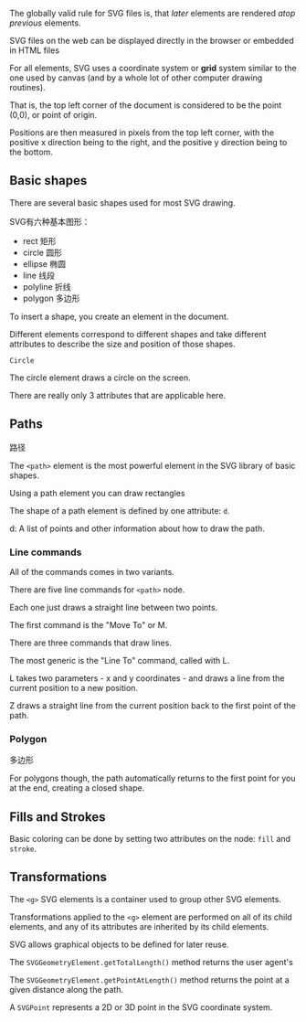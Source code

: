 The globally valid rule for SVG files is, that *later* elements are rendered *atop previous* elements.

SVG files on the web can be displayed directly in the browser or embedded in HTML files

For all elements, SVG uses a coordinate system or **grid** system similar to the one used by canvas (and by a whole lot of other computer drawing routines).
 
That is, the top left corner of the document is considered to be the point (0,0), or point of origin.
 
Positions are then measured in pixels from the top left corner, with the positive x direction being to the right, and the positive y direction being to the bottom.

## Basic shapes

There are several basic shapes used for most SVG drawing.

SVG有六种基本图形：

- rect 矩形
- circle 圆形
- ellipse 椭圆
- line 线段
- polyline 折线
- polygon 多边形

To insert a shape, you create an element in the document.

Different elements correspond to different shapes and take different attributes to describe the size and position of those shapes.

`Circle`

The circle element draws a circle on the screen.

There are really only 3 attributes that are applicable here.

## Paths

路径

The `<path>` element is the most powerful element in the SVG library of basic shapes.

Using a path element you can draw rectangles 

The shape of a path element is defined by one attribute: `d`.

d: A list of points and other information about how to draw the path.

### Line commands

All of the commands comes in two variants.

There are five line commands for `<path>` node.

Each one just draws a straight line between two points.

The first command is the "Move To" or M.

There are three commands that draw lines.

The most generic is the "Line To" command, called with L.

L takes two parameters - x and y coordinates - and draws a line from the current position to a new position.

Z draws a straight line from the current position back to the first point of the path.

### Polygon

多边形

For polygons though, the path automatically returns to the first point for you at the end, creating a closed shape.

## Fills and Strokes

Basic coloring can be done by setting two attributes on the node: `fill` and `stroke`.

## Transformations

The `<g>` SVG elements is a container used to group other SVG elements.

Transformations applied to the `<g>` element are performed on all of its child elements, and any of its attributes are inherited by its child elements.

SVG allows graphical objects to be defined for later reuse.

The `SVGGeometryElement.getTotalLength()` method returns the user agent's 

The `SVGGeometryElement.getPointAtLength()` method returns the point at a given distance along the path.

A `SVGPoint` represents a 2D or 3D point in the SVG coordinate system.
